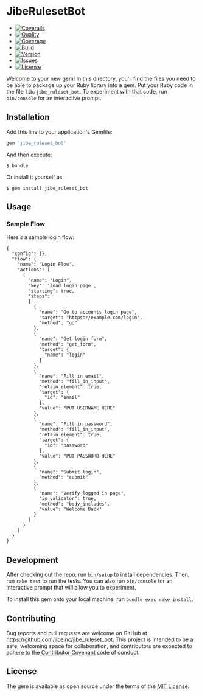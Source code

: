 # JibeRulesetBot
- [![Coveralls](https://img.shields.io/coveralls/jibeinc/jibe_ruleset_bot.svg?style=flat-square)](https://img.shields.io/coveralls/jibeinc/jibe_ruleset_bot.svg)
- [![Quality](http://img.shields.io/codeclimate/github/jibeinc/jibe_ruleset_bot.svg?style=flat-square)](https://codeclimate.com/github/jibeinc/jibe_ruleset_bot)
- [![Coverage](http://img.shields.io/codeclimate/coverage/github/jibeinc/jibe_ruleset_bot.svg?style=flat-square)](https://codeclimate.com/github/jibeinc/jibe_ruleset_bot)
- [![Build](http://img.shields.io/travis-ci/jibeinc/jibe_ruleset_bot.svg?style=flat-square)](https://travis-ci.org/jibeinc/jibe_ruleset_bot)
- [![Version](http://img.shields.io/gem/v/architecture.svg?style=flat-square)](https://rubygems.org/gems/architecture)
- [![Issues](http://img.shields.io/github/issues/jibeinc/jibe_ruleset_bot.svg?style=flat-square)](http://github.com/jibeinc/jibe_ruleset_bot/issues)
- [![License](http://img.shields.io/badge/license-MIT-brightgreen.svg?style=flat-square)](http://opensource.org/licenses/MIT)

Welcome to your new gem! In this directory, you'll find the files you need to be able to package up your Ruby library into a gem. Put your Ruby code in the file `lib/jibe_ruleset_bot`. To experiment with that code, run `bin/console` for an interactive prompt.

## Installation

Add this line to your application's Gemfile:

```ruby
gem 'jibe_ruleset_bot'
```

And then execute:

    $ bundle

Or install it yourself as:

    $ gem install jibe_ruleset_bot

## Usage

### Sample Flow

Here's a sample login flow:

    {
      "config": {},
      "flow": {
        "name": "Login Flow",
        "actions": [
          {
            "name": "Login",
            "key": 'load_login_page',
            "starting": true,
            "steps":
            [
              {
                "name": "Go to accounts login page",
                "target": "https://example.com/login",
                "method": "go"
              },
              {
                "name": "Get login form",
                "method": "get_form",
                "target": {
                  "name": "login"
                }
              },
              {
                "name": "Fill in email",
                "method": "fill_in_input",
                "retain_element": true,
                "target": {
                  "id": "email"
                },
                "value": "PUT USERNAME HERE"
              },
              {
                "name": "Fill in password",
                "method": "fill_in_input",
                "retain_element": true,
                "target": {
                  "id": "password"
                },
                "value": "PUT PASSWORD HERE"
              },
              {
                "name": "Submit login",
                "method": "submit"
              },
              {
                "name": "Verify logged in page",
                "is_validator": true,
                "method": "body_includes",
                "value": "Welcome Back"
              }
            ]
          }
        ]
      }
    }

## Development

After checking out the repo, run `bin/setup` to install dependencies. Then, run `rake test` to run the tests. You can also run `bin/console` for an interactive prompt that will allow you to experiment.

To install this gem onto your local machine, run `bundle exec rake install`.

## Contributing

Bug reports and pull requests are welcome on GitHub at https://github.com/jibeinc/jibe_ruleset_bot. This project is intended to be a safe, welcoming space for collaboration, and contributors are expected to adhere to the [Contributor Covenant](http://contributor-covenant.org) code of conduct.


## License

The gem is available as open source under the terms of the [MIT License](http://opensource.org/licenses/MIT).
